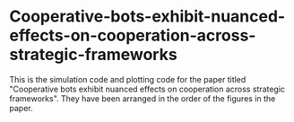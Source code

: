# Cooperative-bots-exhibit-nuanced-effects-on-cooperation-across-strategic-frameworks
This is the simulation code and plotting code for the paper titled "Cooperative bots exhibit nuanced effects on cooperation across strategic frameworks". They have been arranged in the order of the figures in the paper.
